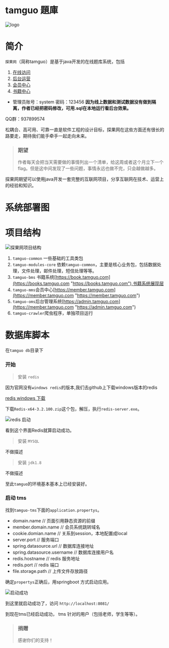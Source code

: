 # tamguo 題庫

![logo](https://images.gitee.com/uploads/images/2019/0110/164645_73f76413_93398.png "logo")

# 简介

`探果网`（简称tamguo）是基于java开发的在线题库系统，包括

 1. [在线访问][1]
 2. [后台运营][2]
 3. [会员中心][3]
 4. [书籍中心][4]

  [1]: http://www.tamguo.com
  [2]: http://admin.tamguo.com
  [3]: http://member.tamguo.com
  [4]: http://book.tamguo.com

- 管理员账号：system 密码：123456  **因为线上数据和测试数据没有做到隔离，作者已经把密码修改，可用.sql在本地运行看后台效果。** 

QQ群：937899574



松耦合、高可用、可靠一直是软件工程的设计目标，探果网在这些方面还有很长的路要走，期待我们能手牵手一起走向未来。

> ### 期望
> 作者每天会把当天需要做的事情列出一个清单，给这周或者这个月立下一个flag。但是这中间发现了一些问题，事情永远也做不完，只会越做越多。

探果网期望可以使用java开发一套完整的互联网项目，分享互联网在技术、运营上的经验和知识。


# 系统部署图

# 项目结构

![探果网项目结构](https://images.gitee.com/uploads/images/2019/0110/164645_39231d0a_93398.png "探果网项目结构")

1. `tamguo-common` 一些基础的工具类包
2. `tamguo-modules-core` 依赖`tamguo-common`，主要是核心业务包，包括数据处理，文件处理，邮件处理，短信处理等等。
3. `tamguo-bms` 书籍系统[https://book.tamguo.com](https://books.tamguo.com "https://books.tamguo.com"),书籍系统展现层
4. `tamguo-mms`会员中心[https://member.tamguo.com](https://member.tamguo.com "https://member.tamguo.com")
5. `tamguo-oms`后台管理系统[https://admin.tamguo.com](https://member.tamguo.com "https://admin.tamguo.com")
6. `tamguo-crawler`爬虫程序，单独项目运行

# 数据库脚本

在`tamguo db`目录下


### 开始


> 安装 `redis`

因为官网没有`windows redis`的版本,我们去github上下载windows版本的redis

[redis windows 下载](https://github.com/MicrosoftArchive/redis/releases "redis window")

下载`Redis-x64-3.2.100.zip`这个包，解压，执行`redis-server.exe`。

![redis 启动](https://www.tamguo.com/files/book/201901/1077070399566454786/redis.png "redis 启动")

看到这个界面Redis就算启动成功。


> 安装 `MYSQL`

不做描述

> 安装 `jdk1.8`

不做描述

至此`tamguo`的环境基本基本上已经安装好。

### 启动 tms

找到`tamguo-tms`下面的`application.propertys`。 

- domain.name // 页面引用静态资源的前缀
- member.domain.name // 会员系统跳转域名
- cookie.domian.name // 关系到session，本地配置成local
- server.port     // 服务端口
- spring.datasource.url   // 数据库连接地址
- spring.datasource.username // 数据库连接用户名
- redis.hostname    // redis 服务地址
- redis.port        // redis 端口
- file.storage.path  // 上传文件存放路径

确定`propertys`正确后，用springboot 方式启动应用。

![启动成功](https://images.gitee.com/uploads/images/2019/0110/170054_8f975a9c_93398.png "启动成功")

到这里就启动成功了，访问 `http://localhost:8081/`

到现在tms已经启动成功， tms 针对的用户（包括老师，学生等等）。

> ### 捐赠 
> 感谢你们的支持！
